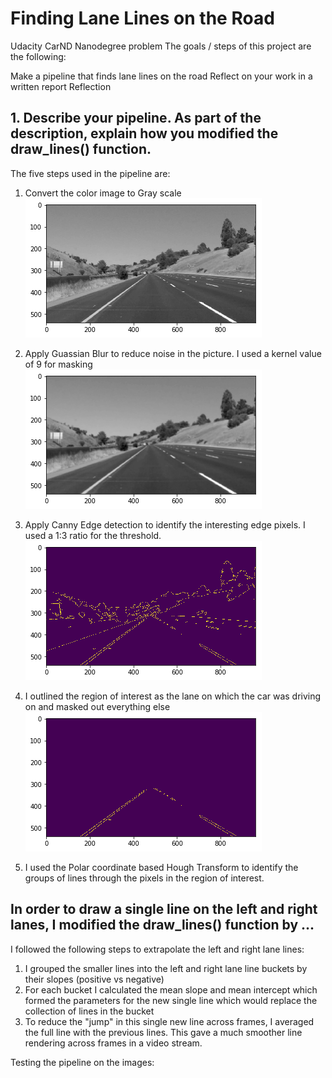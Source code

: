 
# Finding Lane Lines on the Road

Udacity CarND Nanodegree problem
The goals / steps of this project are the following:

Make a pipeline that finds lane lines on the road
Reflect on your work in a written report
Reflection

## 1. Describe your pipeline. As part of the description, explain how you modified the draw_lines() function.

The five steps used in the pipeline are:
1. Convert the color image to Gray scale 
![Alt text](CarND-LaneLines-P1/test_images_output/grayscale_example.png?raw=true "Gaussian Blur")

2. Apply Guassian Blur to reduce noise in the picture. I used a kernel value of 9 for masking
![Alt text](CarND-LaneLines-P1/test_images_output/gaussian_blur_example.png?raw=true "Gaussian Blur")

3. Apply Canny Edge detection to identify the interesting edge pixels. I used a 1:3 ratio for the threshold.
![Alt text](CarND-LaneLines-P1/test_images_output/canny_edge_example.png?raw=true "Canny Edge")

4. I outlined the region of interest as the lane on which the car was driving on and masked out everything else
![Alt text](CarND-LaneLines-P1/test_images_output/masked_edges_example.png?raw=true "Canny Edge")

5. I used the Polar coordinate based Hough Transform to identify the groups of lines through the pixels in the region of interest.
 
## In order to draw a single line on the left and right lanes, I modified the draw_lines() function by ...

I followed the following steps to extrapolate the left and right lane lines:
1. I grouped the smaller lines into the left and right lane line buckets by their slopes (positive vs negative)
2. For each bucket I calculated the mean slope and mean intercept which formed the parameters for the new single line which would replace the collection of lines in the bucket
3. To reduce the "jump" in this single new line across frames,  I averaged the full line with the previous lines. This gave a much smoother line rendering across frames in a video stream.

Testing the pipeline on the images:


